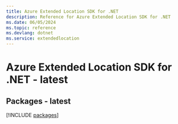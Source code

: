 ```yaml
---
title: Azure Extended Location SDK for .NET
description: Reference for Azure Extended Location SDK for .NET
ms.date: 06/05/2024
ms.topic: reference
ms.devlang: dotnet
ms.service: extendedlocation
---
```

# Azure Extended Location SDK for .NET - latest
## Packages - latest
[!INCLUDE [packages](extended-location-index.md)]